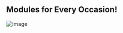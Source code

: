 ## Modules for Every Occasion! 

![image](https://user-images.githubusercontent.com/33615252/100544433-90677e80-327b-11eb-9a5a-01edb72621dd.png)
